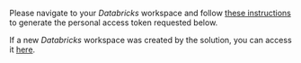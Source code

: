 Please navigate to your *Databricks* workspace and follow [these instructions](https://docs.databricks.com/api/latest/authentication.html#id3) to generate the personal access token requested below.

If a new *Databricks* workspace was created by the solution, you can access it [here](https://{Outputs.databricksworkspaceUrl}/aad/auth?has=&Workspace=/subscriptions/{Outputs.subscriptionId}/resourceGroups/{Outputs.resourceGroupName}/providers/Microsoft.Databricks/workspaces/{Outputs.workspaceName}&WorkspaceResourceGroupUri=/subscriptions/{Outputs.subscriptionId}/resourceGroups/{Outputs.managedResourceGroupName}).